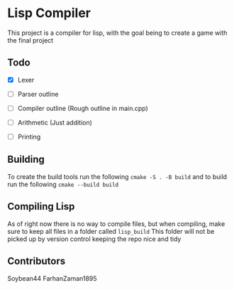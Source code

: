 # Lisp Compiler
This project is a compiler for lisp, with the goal being to create a game with the final project

## Todo
- [x] Lexer 
- [ ] Parser outline  
- [ ] Compiler outline (Rough outline in main.cpp) 
- [ ] Arithmetic (Just addition)  
- [ ] Printing 


## Building 
To create the build tools run the following
`cmake -S . -B build`
and to build run the following
`cmake --build build`

## Compiling Lisp
As of right now there is no way to compile files, but when compiling, make sure to keep all files in a folder called `lisp_build`
This folder will not be picked up by version control keeping the repo nice and tidy

## Contributors
Soybean44
FarhanZaman1895
